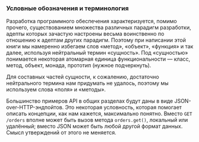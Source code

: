 ### Условные обозначения и терминология

Разработка программного обеспечения характеризуется, помимо прочего, существованием множества различных парадигм разработки, адепты которых зачастую настроены весьма воинственно по отношению к адептам других парадигм. Поэтому при написании этой книги мы намеренно избегаем слов «метод», «объект», «функция» и так далее, используя нейтральный термин «сущность». Под «сущностью» понимается некоторая атомарная единица функциональности — класс, метод, объект, монада, прототип (нужное подчеркнуть).

Для составных частей сущности, к сожалению, достаточно нейтрального термина нам придумать не удалось, поэтому мы используем слова «поля» и «методы».

Большинство примеров API в общих разделах будут даны в виде JSON-over-HTTP-эндпойтов. Это некоторая условность, которая помогает описать концепции, как нам кажется, максимально понятно. Вместо `GET /orders` вполне может быть вызов метода `orders.get()`, локальный или удалённый; вместо JSON может быть любой другой формат данных. Смысл утверждений от этого не меняется.
